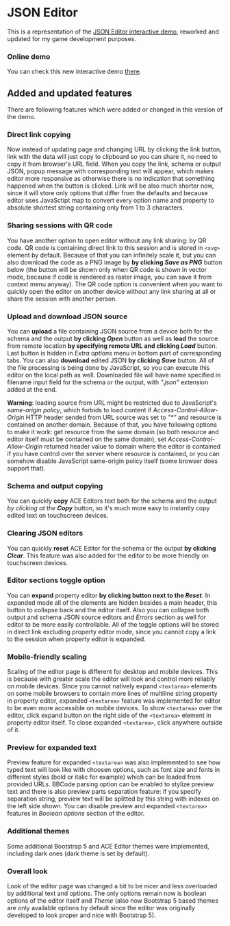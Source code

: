 # JSON Editor
This is a representation of the [JSON Editor interactive demo](https://json-editor.github.io/json-editor/), reworked and updated for my game development purposes.

### Online demo
You can check this new interactive demo [there](https://so-called-games.github.io/json-editor/).

## Added and updated features
There are following features which were added or changed in this version of the demo.

### Direct link copying
Now instead of updating page and changing URL by clicking the link button, link with the data will just copy to clipboard so you can share it, no need to copy it from browser's URL field. When you copy the link, schema or output JSON, popup message with corresponding text will appear, which makes editor more responsive as otherwise there is no indication that something happened when the button is clicked. Link will be also much shorter now, since it will store only options that differ from the defaults and because editor uses JavaSctipt map to convert every option name and property to absolute shortest string containing only from 1 to 3 characters.

### Sharing sessions with QR code
You have another option to open editor without any link sharing: by QR code. QR code is containing direct link to this session and is stored in `<svg>` element by default. Because of that you can infinitely scale it, but you can also download the code as a PNG image by **by clicking *Save as PNG*** button below (the button will be shown only when QR code is shown in vector mode, because if code is rendered as raster image, you can save it from context menu anyway). The QR code option is convenient when you want to quickly open the editor on another device without any link sharing at all or share the session with another person.

### Upload and download JSON source
You can **upload** a file containing JSON source from a device both for the schema and the output **by clicking *Open*** button as well as **load** the source from remote location **by specifying remote URL and clicking *Load*** button. Last button is hidden in *Extra options* menu in bottom part of corresponding tabs. You can also **download** edited JSON **by clicking *Save*** button. All of the file processing is being done by JavaScript, so you can execute this editor on the local path as well. Downloaded file will have name specified in filename input field for the schema or the output, with *".json"* extension added at the end.

**Warning**: loading source from URL might be restricted due to JavaScript's *same-origin policy*, which forbids to load content if *Access-Control-Allow-Origin* HTTP header sended from URL source was set to *"\*"* and resource is contained on another domain. Because of that, you have following options to make it work: get resource from the same domain (so both resource and editor itself must be contained on the same domain), set *Access-Control-Allow-Origin* returned header value to domain where the editor is contained if you have control over the server where resource is contained, or you can somehow disable JavaScript same-origin policy itself (some browser does support that).

### Schema and output copying
You can quickly **copy** ACE Editors text both for the schema and the output *by clicking at the **Copy*** button, so it's much more easy to instantly copy edited text on touchscreen devices.

### Clearing JSON editors
You can quickly **reset** ACE Editor for the schema or the output **by clicking *Clear***. This feature was also added for the editor to be more friendly on touchscreen devices.

### Editor sections toggle option
You can **expand** property editor **by clicking button next to the *Reset***. In expanded mode all of the elements are hidden besides a main header, this button to collapse back and the editor itself. Also you can collapse both output and schema JSON source editors and *Errors* section as well for editor to be more easily controllable. All of the toggle options will be stored in direct link excluding property editor mode, since you cannot copy a link to the session when property editor is expanded.

### Mobile-friendly scaling
Scaling of the editor page is different for desktop and mobile devices. This is because with greater scale the editor will look and control more reliably on mobile devices. Since you cannot natively expand `<textarea>` elements on some mobile browsers to contain more lines of multiline string property in property editor, expanded `<textarea>` feature was implemented for editor to be even more accessible on mobile devices. To show `<textarea>` over the editor, click expand button on the right side of the `<textarea>` element in property editor itself. To close expanded `<textarea>`, click anywhere outside of it.

### Preview for expanded text
Preview feature for expanded `<textarea>` was also implemented to see how typed text will look like with choosen options, such as font size and fonts in different styles (bold or italic for example) which can be loaded from provided URLs. BBCode parsing option can be enabled to stylize preview text and there is also preview parts separation feature: if you specify separation string, preview text will be splitted by this string with indexes on the left side shown. You can disable preview and expanded `<textarea>` features in *Boolean options* section of the editor.

### Additional themes
Some additional Bootstrap 5 and ACE Editor themes were implemented, including dark ones (dark theme is set by default).

### Overall look
Look of the editor page was changed a bit to be nicer and less overloaded by additional text and options. The only options remain now is boolean options of the editor itself and *Theme* (also now Bootstrap 5 based themes are only available options by default since the editor was originally developed to look proper and nice with Bootstrap 5).